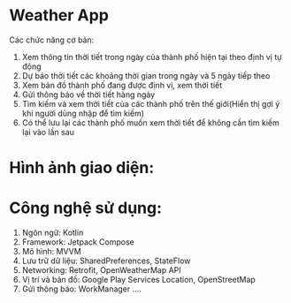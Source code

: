# Weather App
Các chức năng cơ bản:
1. Xem thông tin thời tiết trong ngày của thành phố hiện tại theo định vị tự động
2. Dự báo thời tiết các khoảng thời gian trong ngày và 5 ngày tiếp theo
3. Xem bản đồ thành phố đang được định vị, xem thời tiết
4. Gửi thông báo về thời tiết hàng ngày 
5. Tìm kiếm và xem thời tiết của các thành phố trên thế giới(Hiển thị gợi ý khi người dùng nhập để tìm kiếm)
6. Có thể lưu lại các thành phố muốn xem thời tiết để không cần tìm kiếm lại vào lần sau
# Hình ảnh giao diện:
# Công nghệ sử dụng:
1. Ngôn ngữ: Kotlin
2. Framework: Jetpack Compose
3. Mô hình: MVVM
4. Lưu trữ dữ liệu: SharedPreferences, StateFlow
5. Networking: Retrofit, OpenWeatherMap API
6. Vị trí và bản đồ: Google Play Services Location, OpenStreetMap
7. Gửi thông báo: WorkManager
....
